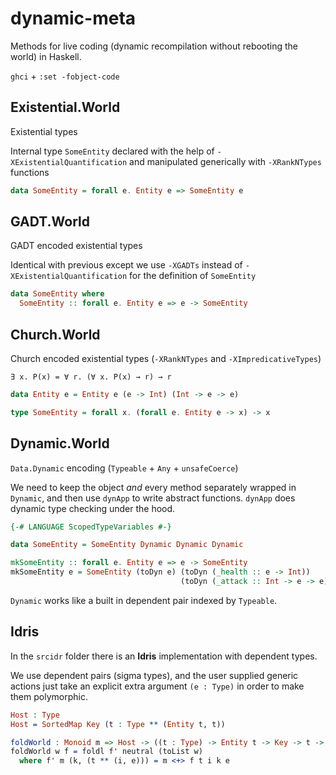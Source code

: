 dynamic-meta
============

Methods for live coding (dynamic recompilation without rebooting the world) in Haskell.

`ghci` + `:set -fobject-code`

## Existential.World

Existential types

Internal type `SomeEntity` declared with the help of
`-XExistentialQuantification` and manipulated generically with
`-XRankNTypes` functions

```Haskell
data SomeEntity = forall e. Entity e => SomeEntity e
```

## GADT.World

GADT encoded existential types

Identical with previous except we use `-XGADTs` instead of
`-XExistentialQuantification` for the definition of `SomeEntity`

```Haskell
data SomeEntity where
  SomeEntity :: forall e. Entity e => e -> SomeEntity
```

## Church.World

Church encoded existential types (`-XRankNTypes` and `-XImpredicativeTypes`)

`∃ x. P(x) = ∀ r. (∀ x. P(x) → r) → r`

```Haskell
data Entity e = Entity e (e -> Int) (Int -> e -> e)

type SomeEntity = forall x. (forall e. Entity e -> x) -> x
```

## Dynamic.World

`Data.Dynamic` encoding (`Typeable` + `Any` + `unsafeCoerce`)

We need to keep the object _and_ every method separately wrapped in `Dynamic`,
and then use `dynApp` to write abstract functions.
`dynApp` does dynamic type checking under the hood.

```Haskell
{-# LANGUAGE ScopedTypeVariables #-} 

data SomeEntity = SomeEntity Dynamic Dynamic Dynamic

mkSomeEntity :: forall e. Entity e => e -> SomeEntity
mkSomeEntity e = SomeEntity (toDyn e) (toDyn (_health :: e -> Int))
                                      (toDyn (_attack :: Int -> e -> e))
```

`Dynamic` works like a built in dependent pair indexed by `Typeable`.

## Idris

In the `srcidr` folder there is an **Idris** implementation with dependent types.

We use dependent pairs (sigma types), and the user supplied generic actions just
take an explicit extra argument `(e : Type)` in order to make them polymorphic.

```Idris
Host : Type
Host = SortedMap Key (t : Type ** (Entity t, t))

foldWorld : Monoid m => Host -> ((t : Type) -> Entity t -> Key -> t -> m) -> m
foldWorld w f = foldl f' neutral (toList w)
  where f' m (k, (t ** (i, e))) = m <+> f t i k e
```
